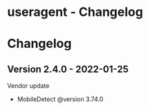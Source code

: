 
useragent - Changelog
================================================================================

# Changelog

Version 2.4.0 - 2022-01-25
---------------------------------
Vendor update
* MobileDetect @version 3.74.0
